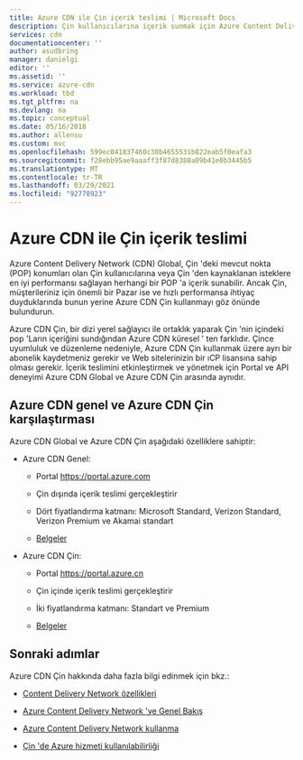 ```yaml
---
title: Azure CDN ile Çin içerik teslimi | Microsoft Docs
description: Çin kullanıcılarına içerik sunmak için Azure Content Delivery Network (CDN) kullanma hakkında bilgi edinin.
services: cdn
documentationcenter: ''
author: asudbring
manager: danielgi
editor: ''
ms.assetid: ''
ms.service: azure-cdn
ms.workload: tbd
ms.tgt_pltfrm: na
ms.devlang: na
ms.topic: conceptual
ms.date: 05/16/2018
ms.author: allensu
ms.custom: mvc
ms.openlocfilehash: 599ec041837460c30b4655531b822eab5f0eafa3
ms.sourcegitcommit: f28ebb95ae9aaaff3f87d8388a09b41e0b3445b5
ms.translationtype: MT
ms.contentlocale: tr-TR
ms.lasthandoff: 03/29/2021
ms.locfileid: "92778923"
---
```

# <a name="china-content-delivery-with-azure-cdn"></a>Azure CDN ile Çin içerik teslimi

Azure Content Delivery Network (CDN) Global, Çin 'deki mevcut nokta (POP) konumları olan Çin kullanıcılarına veya Çin 'den kaynaklanan isteklere en iyi performansı sağlayan herhangi bir POP 'a içerik sunabilir. Ancak Çin, müşterileriniz için önemli bir Pazar ise ve hızlı performansa ihtiyaç duyduklarında bunun yerine Azure CDN Çin kullanmayı göz önünde bulundurun.

Azure CDN Çin, bir dizi yerel sağlayıcı ile ortaklık yaparak Çin 'nin içindeki pop 'Ların içeriğini sundığından Azure CDN küresel ' ten farklıdır. Çince uyumluluk ve düzenleme nedeniyle, Azure CDN Çin kullanmak üzere ayrı bir abonelik kaydetmeniz gerekir ve Web sitelerinizin bir ıCP lisansına sahip olması gerekir. İçerik teslimini etkinleştirmek ve yönetmek için Portal ve API deneyimi Azure CDN Global ve Azure CDN Çin arasında aynıdır.

## <a name="comparison-of-azure-cdn-global-and-azure-cdn-china"></a>Azure CDN genel ve Azure CDN Çin karşılaştırması

Azure CDN Global ve Azure CDN Çin aşağıdaki özelliklere sahiptir:

- Azure CDN Genel:

     - Portal https://portal.azure.com  

     - Çin dışında içerik teslimi gerçekleştirir

     - Dört fiyatlandırma katmanı: Microsoft Standard, Verizon Standard, Verizon Premium ve Akamai standart

     - [Belgeler](./index.yml)

- Azure CDN Çin:

     - Portal https://portal.azure.cn

     - Çin içinde içerik teslimi gerçekleştirir

     - İki fiyatlandırma katmanı: Standart ve Premium

     - [Belgeler](https://docs.azure.cn/en-us/cdn/)
 

## <a name="next-steps"></a>Sonraki adımlar

Azure CDN Çin hakkında daha fazla bilgi edinmek için bkz.:

- [Content Delivery Network özellikleri](https://www.azure.cn/en-us/home/features/cdn/)

- [Azure Content Delivery Network 'ye Genel Bakış](https://docs.azure.cn/en-us/cdn/cdn-overview)

- [Azure Content Delivery Network kullanma](https://docs.azure.cn/en-us/cdn/cdn-how-to-use)

- [Çin 'de Azure hizmeti kullanılabilirliği](/azure/china/concepts-service-availability)